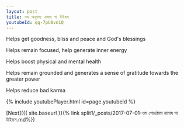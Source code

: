 ```yaml
---
layout: post
title: ওম অনূষাধ্য নামায গা টাইমস
youtubeId: qq-7pU8vn1Q
---
```

 
 
Helps get goodness, bliss and peace and God's blessings
 
Helps remain focused, help generate inner energy 
 
Helps boost physical and mental health 
 
Helps remain grounded and generates a sense of gratitude towards the greater power 
 
Helps reduce bad karma
 
 
 
 


{% include youtubePlayer.html id=page.youtubeId %}
 
[Next]({{ site.baseurl }}{% link  split1/_posts/2017-07-01-ওম গোওঠামা নামায গা টাইমস.md%})
 
